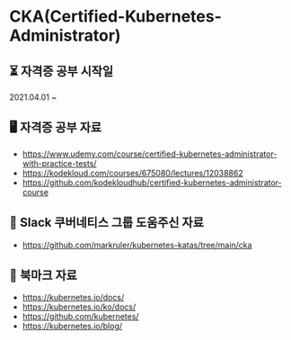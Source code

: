 # CKA(Certified-Kubernetes-Administrator)


⏳ 자격증 공부 시작일
---------------------------------------
2021.04.01 ~


🖥 자격증 공부 자료
---------------------------------------
* https://www.udemy.com/course/certified-kubernetes-administrator-with-practice-tests/
* https://kodekloud.com/courses/675080/lectures/12038862
* https://github.com/kodekloudhub/certified-kubernetes-administrator-course
 

👏 Slack 쿠버네티스 그룹 도움주신 자료
---------------------------------------
* https://github.com/markruler/kubernetes-katas/tree/main/cka

🚩 북마크 자료
----------------------------------------
* https://kubernetes.io/docs/
* https://kubernetes.io/ko/docs/
* https://github.com/kubernetes/
* https://kubernetes.io/blog/
